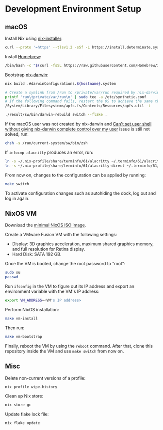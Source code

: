 # Development Environment Setup

## macOS

Install Nix using [nix-installer](https://github.com/DeterminateSystems/nix-installer):

```bash
curl --proto '=https' --tlsv1.2 -sSf -L https://install.determinate.systems/nix | sh -s -- install --diagnostic-endpoint=""
```

Install [Homebrew](https://github.com/Homebrew/brew):

```bash
/bin/bash -c "$(curl -fsSL https://raw.githubusercontent.com/Homebrew/install/HEAD/install.sh)"
```

Bootstrap [nix-darwin](https://github.com/LnL7/nix-darwin):

```bash
nix build .#darwinConfigurations.${hostname}.system

# Create a symlink from /run to /private/var/run required by nix-darwin. This step is needed since macOS does not allow any software to write to the root directory.
printf 'run\tprivate/var/run\n' | sudo tee -a /etc/synthetic.conf
# If the following command fails, restart the OS to achieve the same thing.
/System/Library/Filesystems/apfs.fs/Contents/Resources/apfs.util -t

./result/sw/bin/darwin-rebuild switch --flake .
```

If the macOS user was not created by nix-darwin and [Can't set user shell without giving nix-darwin complete control over my user](https://github.com/LnL7/nix-darwin/issues/328) issue is still not solved, run:

```bash
chsh -s /run/current-system/sw/bin/zsh
```

If `infocmp alacritty` produces an error, run:

```bash
ln -s ~/.nix-profile/share/terminfo/61/alacritty ~/.terminfo/61/alacritty
ln -s ~/.nix-profile/share/terminfo/61/alacritty-direct ~/.terminfo/61/alacritty-direct
```

From now on, changes to the configuration can be applied by running:

```bash
make switch
```

To activate configuration changes such as autohiding the dock, log out and log in again.

## NixOS VM

Download the [minimal NixOS ISO image](https://nixos.org/download.html#nixos-iso).

Create a VMware Fusion VM with the following settings:

* Display: 3D graphics acceleration, maximum shared graphics memory, and full resolution for Retina display.
* Hard Disk: SATA 192 GB.

Once the VM is booted, change the root password to "root":

```bash
sudo su
passwd
```

Run `ifconfig` in the VM to figure out its IP address and export an environment variable with the VM's IP address:

```bash
export VM_ADDRESS=<VM's IP address>
```

Perform NixOS installation:

```bash
make vm-install
```

Then run:

```bash
make vm-bootstrap
```

Finally, reboot the VM by using the `reboot` command. After that, clone this repository inside the VM and use `make switch` from now on.

## Misc

Delete non-current versions of a profile:

```bash
nix profile wipe-history
```

Clean up Nix store:

```bash
nix store gc
```

Update flake lock file:

```bash
nix flake update
```
